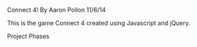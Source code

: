 Connect 4!
By Aaron Pollon
11/6/14

This is the game Connect 4 created using Javascript and jQuery.

Project Phases
